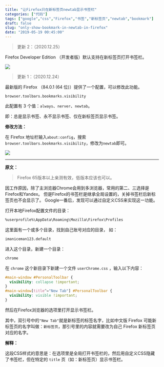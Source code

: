 ```yaml
---
title: "让Firefox只在新标签页newtab显示书签栏"
categories: ["代码"]
tags: ["google","css","Firefox","书签","新标签页","newtab","bookmark"]
draft: false
slug: "only-show-bookmark-in-newtab-in-firefox"
date: "2019-05-19 00:45:00"
---
```


> 更新 2：（2020.12.25）

Firefox Developer Edition （开发者版）默认支持在新标签页打开书签栏。

![](https://images.eallion.com/images/2020/12/firefox-dev.png!hugo.webp)

> 更新 1：（2020.12.24）

最新版的 Firefox （84.0.1 (64 位)）提供了一个配置，可以修改此功能。

`browser.toolbars.bookmarks.visibility`

此配置有 3 个值：`always`、`nerver`、`newtab`。

即：总是显示书签、永不显示书签、仅在新标签页显示书签。

**修改方法：**

在 Firefox 地址栏输入`about:config`，搜索`browser.toolbars.bookmarks.visibility`，修改为`newtab`即可。

![](https://images.eallion.com/images/2020/12/firefox-newtab.png!hugo.webp)

---

**原文：**

>  Firefox 65版本以上亲测有效，低版本应该也可以。

因工作原因，除了主浏览器Chrome会用到多浏览器，常用的第二、三选择是Firefox和Yandex。
但是Firefox的书签栏是继承全局设置的，关掉书签栏后新标签页也不会显示了。
Google一番后，发现可以通过自定义CSS来实现这一功能。

打开本地Firefox配置文件的目录：
```bash
%userprofile%\AppData\Roaming\Mozilla\Firefox\Profiles
```
这里面有一个或多个目录，找到自己账号对应的目录，
如：

```bash
imaniceman123.default
```
进入这个目录，新建一个目录：
```bash
chrome
```
在 `chrome` 这个新目录下新建一个文件 `userChrome.css` ，输入以下内容：

```css
#main-window #PersonalToolbar {
  visibility: collapse !important;
}
#main-window[title^="New Tab"] #PersonalToolbar {
  visibility: visible !important;
}
```
然后在Firefox浏览器的选项里打开显示书签栏。

其中，双引号中的`"New Tab"`就是新标签的标签名字，比如中文版 Firefox 可能新标签页的名字叫做：``新标签页``，那引号里的内容就需要改为自己 Firefox 新标签页对应的名字。

**解释：**

这段CSS样式的意思是：在选项里是全局打开书签栏的，然后用自定义CSS隐藏了书签栏，但在特定的 `title` 页（如：新标签页）显示书签栏。
